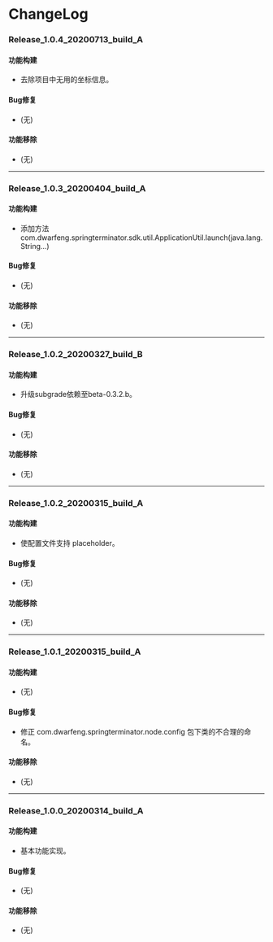 # ChangeLog

### Release_1.0.4_20200713_build_A

#### 功能构建

- 去除项目中无用的坐标信息。

#### Bug修复

- (无)

#### 功能移除

- (无)

---

### Release_1.0.3_20200404_build_A

#### 功能构建

- 添加方法com.dwarfeng.springterminator.sdk.util.ApplicationUtil.launch(java.lang.String...)

#### Bug修复

- (无)

#### 功能移除

- (无)

---

### Release_1.0.2_20200327_build_B

#### 功能构建

- 升级subgrade依赖至beta-0.3.2.b。

#### Bug修复

- (无)

#### 功能移除

- (无)

---

### Release_1.0.2_20200315_build_A

#### 功能构建

- 使配置文件支持 placeholder。

#### Bug修复

- (无)

#### 功能移除

- (无)

---

### Release_1.0.1_20200315_build_A

#### 功能构建

- (无)

#### Bug修复

- 修正 com.dwarfeng.springterminator.node.config 包下类的不合理的命名。

#### 功能移除

- (无)

---

### Release_1.0.0_20200314_build_A

#### 功能构建

- 基本功能实现。

#### Bug修复

- (无)

#### 功能移除

- (无)
